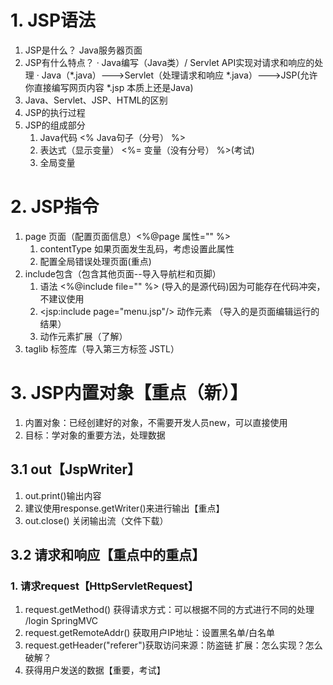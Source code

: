 # 1. JSP语法
1. JSP是什么？   Java服务器页面
2. JSP有什么特点？
	· Java编写（Java类）/ Servlet API实现对请求和响应的处理
	· Java（*.java）--->Servlet（处理请求和响应 *.java）--->JSP(允许你直接编写网页内容 *.jsp 本质上还是Java)
3. Java、Servlet、JSP、HTML的区别
4. JSP的执行过程
5. JSP的组成部分
	1. Java代码 <%  Java句子（分号）   %>
	2. 表达式（显示变量） <%=  变量（没有分号）  %>(考试)
	3. 全局变量
# 2. JSP指令
1. page 页面（配置页面信息）<%@page 属性="" %>
	1. contentType 如果页面发生乱码，考虑设置此属性
	2. 配置全局错误处理页面(重点)
2. include包含（包含其他页面--导入导航栏和页脚）
	1. 语法 <%@include file="" %> (导入的是源代码)因为可能存在代码冲突，不建议使用
	2. <jsp:include page="menu.jsp"/> 动作元素 （导入的是页面编辑运行的结果）
	3. 动作元素扩展（了解）
3. taglib 标签库（导入第三方标签 JSTL）

# 3. JSP内置对象【重点（新）】
1. 内置对象：已经创建好的对象，不需要开发人员new，可以直接使用
2. 目标：学对象的重要方法，处理数据
## 3.1 out【JspWriter】
1. out.print()输出内容
2. 建议使用response.getWriter()来进行输出【重点】
3. out.close() 关闭输出流（文件下载） 
## 3.2 请求和响应【重点中的重点】
### 1. 请求request【HttpServletRequest】
1. request.getMethod() 获得请求方式：可以根据不同的方式进行不同的处理  /login  SpringMVC
2. request.getRemoteAddr() 获取用户IP地址：设置黑名单/白名单
3. request.getHeader("referer")获取访问来源：防盗链
	扩展：怎么实现？怎么破解？
4. 获得用户发送的数据【重要，考试】






















	

